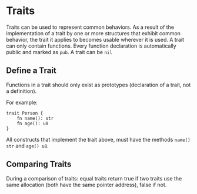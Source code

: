 # Traits
Traits can be used to represent common behaviors. As a result of the implementation of a trait by one or more structures that exhibit common behavior, the trait it applies to becomes usable wherever it is used. A trait can only contain functions. Every function declaration is automatically public and marked as `pub`. A trait can be `nil`

## Define a Trait
Functions in a trait should only exist as prototypes (declaration of a trait, not a definition).

For example:
```
trait Person {
    fn name(): str
    fn age(): u8
}
```
All constructs that implement the trait above, must have the methods `name() str` and `age() u8`.

## Comparing Traits
During a comparison of traits: equal traits return true if two traits use the same allocation (both have the same pointer address), false if not. 